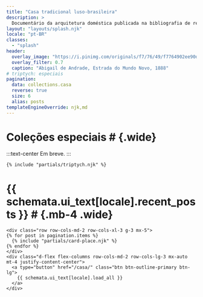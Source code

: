 ```yaml
---
title: "Casa tradicional luso-brasileira"
description: >
  Documentário da arquitetura doméstica publicada na bibliografia de referência
layout: "layouts/splash.njk"
locale: "pt-BR"
classes:
  - "splash"
header:
  overlay_image: "https://i.pinimg.com/originals/f7/76/49/f7764902ee90d4fc48b6f795307bc366.jpg"
  overlay_filter: 0.7
  caption: "Abigail de Andrade, Estrada do Mundo Novo, 1888"
# triptych: especiais
pagination:
  data: collections.casa
  reverse: true
  size: 6
  alias: posts
templateEngineOverride: njk,md
---
```


# Coleções especiais # {.wide}

:::text-center
Em breve.
:::

```{=html}
{% include "partials/triptych.njk" %}
````

# {{ schemata.ui_text[locale].recent_posts }} # {.mb-4 .wide}

```{=html}
<div class="row row-cols-md-2 row-cols-xl-3 g-3 mx-5">
{% for post in pagination.items %}
  {% include "partials/card-place.njk" %}
{% endfor %}
</div>
<div class="d-flex flex-columns row-cols-md-2 row-cols-lg-3 mx-auto mt-4 justify-content-center">
  <a type="button" href="/casa/" class="btn btn-outline-primary btn-lg">
    {{ schemata.ui_text[locale].load_all }}
  </a>
</div>
````
